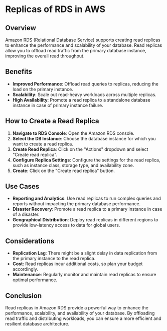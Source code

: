 # Replicas of RDS in AWS

## Overview
Amazon RDS (Relational Database Service) supports creating read replicas to enhance the performance and scalability of your database. Read replicas allow you to offload read traffic from the primary database instance, improving the overall read throughput.

## Benefits
- **Improved Performance**: Offload read queries to replicas, reducing the load on the primary instance.
- **Scalability**: Scale out read-heavy workloads across multiple replicas.
- **High Availability**: Promote a read replica to a standalone database instance in case of primary instance failure.

## How to Create a Read Replica
1. **Navigate to RDS Console**: Open the Amazon RDS console.
2. **Select the DB Instance**: Choose the database instance for which you want to create a read replica.
3. **Create Read Replica**: Click on the "Actions" dropdown and select "Create read replica".
4. **Configure Replica Settings**: Configure the settings for the read replica, such as instance class, storage type, and availability zone.
5. **Create**: Click on the "Create read replica" button.

## Use Cases
- **Reporting and Analytics**: Use read replicas to run complex queries and reports without impacting the primary database performance.
- **Disaster Recovery**: Promote a read replica to a primary instance in case of a disaster.
- **Geographical Distribution**: Deploy read replicas in different regions to provide low-latency access to data for global users.

## Considerations
- **Replication Lag**: There might be a slight delay in data replication from the primary instance to the read replica.
- **Cost**: Read replicas incur additional costs, so plan your budget accordingly.
- **Maintenance**: Regularly monitor and maintain read replicas to ensure optimal performance.

## Conclusion
Read replicas in Amazon RDS provide a powerful way to enhance the performance, scalability, and availability of your database. By offloading read traffic and distributing workloads, you can ensure a more efficient and resilient database architecture.
